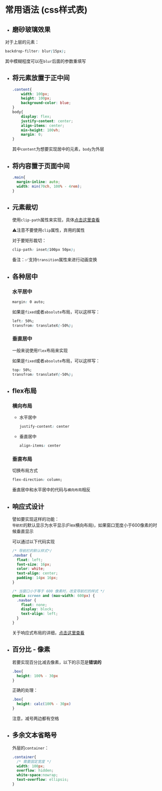 # 常用语法 (css样式表)

- ## 磨砂玻璃效果

对于上层的元素：

```css
backdrop-filter: blur(15px);
```

其中模糊程度可以在`blur`后面的参数重填写

- ## 将元素放置于正中间

  ```css
  .content{
      width: 100px;
      height: 100px;
      background-color: blue;
  }
  body{
      display: flex;
      justify-content: center;
      align-items: center;
      min-height: 100vh;
      margin: 0;
  }
  ```

  其中`content`为想要实现居中的元素，`body`为外层


- ## 将内容置于页面中间

  ```css
  .main{
    margin-inline: auto;
    width: min(70ch, 100% - 4rem);
  }
  ```

- ## 元素裁切

  使用`clip-path`属性来实现，具体[点击这里查看](https://developer.mozilla.org/zh-CN/docs/Web/CSS/clip-path)

  ⚠️注意不要使用`clip`属性，弃用的属性

  对于要矩形裁切：

  ```css
  clip-path: inset(100px 50px);
  ```

  备注：✅支持`transition`属性来进行动画变换

- ## 各种居中

  ### 水平居中

  ```css
  margin: 0 auto;
  ```

  如果是`fixed`或者`absolute`布局，可以这样写：

  ```css
  left: 50%;
  transfrom: translateX(-50%);
  ```

  ### 垂直居中

  一般来说使用`flex`布局来实现

  如果是`fixed`或者`absolute`布局，可以这样写：

  ```css
  top: 50%;
  transfrom: translateY(-50%);
  ```

- ## flex布局

  ### 横向布局

  - 水平居中

    ```css
    justify-content: center
    ```

  - 垂直居中

    ``` css
    align-items: center
    ```

  ### 垂直布局

  切换布局方式

  ``` css
  flex-direction: column;
  ```

  垂直居中和水平居中的代码与`横向布局`相反

- ## 响应式设计
  
  譬如要实现这样的功能：  
  `导航栏`的默认显示为水平显示(Flex横向布局)，如果窗口宽度小于600像素的时候垂直显示

  可以通过以下代码实现

  ```css
  /* 导航栏的默认样式*/
  .navbar {
    float: left;
    font-size: 16px;
    color: white;
    text-align: center;
    padding: 14px 16px;
  }
  
  /* 当窗口小于等于 600 像素时，改变导航栏的样式 */
  @media screen and (max-width: 600px) {
    .navbar {
      float: none;
      display: block;
      text-align: left;
    }
  }
  ```

  关于响应式布局的详细，[点击这里查看](https://developer.mozilla.org/zh-CN/docs/Learn/CSS/CSS_layout/Responsive_Design)

- ## 百分比 - 像素

  若要实现百分比减去像素，以下的示范是**错误的**

  ```css
  .box{
    height: 100% - 30px
  }
  ```

  正确的处理：

  ```css
  .box{
    height: calc(100% - 30px)
  }
  ```

  注意，减号两边都有空格

- ## 多余文本省略号

  外层的`container`：

  ```css
  .container{
  	/* 需要固定宽度 */
  	width: 100px;
  	overflow: hidden;
  	white-space:nowrap;
  	text-overflow: ellipsis;
  }
  ```

  
